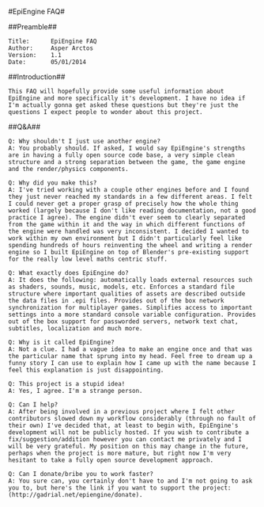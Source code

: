 #EpiEngine FAQ#  
  
##Preamble##  
  
	Title:      EpiEngine FAQ  
	Author: 	Asper Arctos    
	Version: 	1.1  
	Date: 	    05/01/2014    
  
##Introduction##  
  
    This FAQ will hopefully provide some useful information about EpiEngine and more specifically it's development. I have no idea if I'm actually gonna get asked these questions but they're just the questions I expect people to wonder about this project.  
  
##Q&A##  
  
    Q: Why shouldn't I just use another engine?  
    A: You probably should. If asked, I would say EpiEngine's strengths are in having a fully open source code base, a very simple clean structure and a strong separation between the game, the game engine and the render/physics components.  
      
    Q: Why did you make this?  
    A: I've tried working with a couple other engines before and I found they just never reached my standards in a few different areas. I felt I could never get a proper grasp of precisely how the whole thing worked (largely because I don't like reading documentation, not a good practice I agree). The engine didn't ever seem to clearly separated from the game within it and the way in which different functions of the engine were handled was very inconsistent. I decided I wanted to work within my own environment but I didn't particularly feel like spending hundreds of hours reinventing the wheel and writing a render engine so I built EpiEngine on top of Blender's pre-existing support for the really low level maths centric stuff.  
      
    Q: What exactly does EpiEngine do?  
    A: It does the following: automatically loads external resources such as shaders, sounds, music, models, etc. Enforces a standard file structure where important qualities of assets are described outside the data files in .epi files. Provides out of the box network synchronization for multiplayer games. Simplifies access to important settings into a more standard console variable configuration. Provides out of the box support for passworded servers, network text chat, subtitles, localization and much more.  
    
    Q: Why is it called EpiEngine?
    A: Not a clue. I had a vague idea to make an engine once and that was the particular name that sprung into my head. Feel free to dream up a funny story I can use to explain how I came up with the name because I feel this explanation is just disappointing.
      
    Q: This project is a stupid idea!  
    A: Yes, I agree. I'm a strange person.  
      
    Q: Can I help?  
    A: After being involved in a previous project where I felt other contributors slowed down my workflow considerably (through no fault of their own) I've decided that, at least to begin with, EpiEngine's development will not be publicly hosted. If you wish to contribute a fix/suggestion/addition however you can contact me privately and I will be very grateful. My position on this may change in the future, perhaps when the project is more mature, but right now I'm very hesitant to take a fully open source development approach.  
      
    Q: Can I donate/bribe you to work faster?  
    A: You sure can, you certainly don't have to and I'm not going to ask you to, but here's the link if you want to support the project: (http://gadrial.net/epiengine/donate).